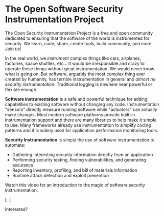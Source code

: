 # The Open Software Security Instrumentation Project

The Open Security Instrumentation Project is a free and open community dedicated to ensuring that the software of the world is instrumented for security. We learn, code, share, create tools, build community, and more. Join us!

In the real world, we *instrument* complex things like cars, airplanes, factories, space shuttles, etc...  It would be irresponsible and crazy to operate these things without great instrumentation. We would never know what is going on. But software, arguably the most complex thing ever created by humanity, has terrible instrumentation in general and *almost no security instrumentation*. Traditional logging is nowhere near powerful or flexible enough.

**Software instrumentation** is a safe and powerful technique for adding capabilities to existing software without changing any code. Instrumentation "sensors" directly measure running software while "actuators" can actually make changes.  Most modern software platforms provide built-in instrumentation support and there are many libraries to help make it simple to use.  Many frameworks already use instrumentation to simplify coding patterns and it is widely used for application performance monitoriing tools.

**Security Instrumentation** is simply the use of software instrumentation to automate:
* Gathering interesting security information directly from an application
* Performing security testing, finding vulnerabilities, and generating assurance
* Reporting inventory, profiling, and bill of materials information
* Runtime attack detection and exploit prevention

Watch this video for an introduction to the magic of software security instrumentation.

[.  ]

Interested?
